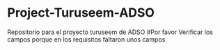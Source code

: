 # Project-Turuseem-ADSO
Repositorio para el proyecto turuseem de ADSO 
#Por favor Verificar los campos porque en los requisitos faltaron unos campos 